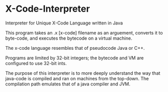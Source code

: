 # X-Code-Interpreter
Interpreter for  Unique X-Code Language written in Java

This program takes an .x [x-code] filename as an arguement, converts it to byte-code, and executes the bytecode on a virtual machine. 

The x-code language resembles that of pseudocode Java or C++. 

Programs are limited by 32-bit integers; the bytecode and VM are configured to use 32-bit ints. 


The purpose of this interpreter is to more deeply understand the way that java-code is compiled and ran on machines from the top-down. 
The compilation path emulates that of a java compiler and JVM. 
